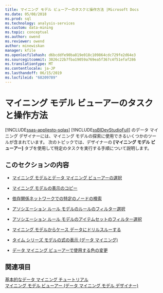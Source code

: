 ```yaml
---
title: マイニング モデル ビューアーのタスクと操作方法 |Microsoft Docs
ms.date: 05/08/2018
ms.prod: sql
ms.technology: analysis-services
ms.custom: data-mining
ms.topic: conceptual
ms.author: owend
ms.reviewer: owend
author: minewiskan
manager: kfile
ms.openlocfilehash: d6bcddfe90ba819e018c109864cdc729fe2d64e3
ms.sourcegitcommit: 3026c22b7fba19059a769ea5f367c4f51efaf286
ms.translationtype: MT
ms.contentlocale: ja-JP
ms.lasthandoff: 06/15/2019
ms.locfileid: "68209789"
---
```

# <a name="mining-model-viewer-tasks-and-how-tos"></a>マイニング モデル ビューアーのタスクと操作方法
[!INCLUDE[ssas-appliesto-sqlas](../../includes/ssas-appliesto-sqlas.md)]
  [!INCLUDE[ssBIDevStudioFull](../../includes/ssbidevstudiofull-md.md)] のデータ マイニング デザイナーには、マイニング モデルの探索に使用できるいくつかのツールが含まれています。 次のトピックでは、デザイナーの **[マイニング モデル ビューアー]** タブを使用して特定のタスクを実行する手順について説明します。  
  
## <a name="in-this-section"></a>このセクションの内容  
  
-   [マイニング モデルとデータ マイニング ビューアーの選択](../../analysis-services/data-mining/select-a-mining-model-and-a-data-mining-viewer.md)  
  
-   [マイニング モデルの表示のコピー](../../analysis-services/data-mining/copy-a-view-of-a-mining-model.md)  
  
-   [依存関係ネットワークでの特定のノードの検索](../../analysis-services/data-mining/find-a-specific-node-in-a-dependency-network.md)  
  
-   [アソシエーション ルール モデルのルールのフィルター選択](../../analysis-services/data-mining/filter-a-rule-in-an-association-rules-model.md)  
  
-   [アソシエーション ルール モデルのアイテムセットのフィルター選択](../../analysis-services/data-mining/filter-an-itemset-in-an-association-rules-model.md)  
  
-   [マイニング モデルからケース データにドリルスルーする](../../analysis-services/data-mining/drill-through-to-case-data-from-a-mining-model.md)  
  
-   [タイム シリーズ モデルの式の表示 (データ マイニング)](../../analysis-services/data-mining/view-the-formula-for-a-time-series-model-data-mining.md)  
  
-   [データ マイニング ビューアーで使用する色の変更](../../analysis-services/data-mining/change-the-colors-used-in-the-data-mining-viewer.md)  
  
## <a name="see-also"></a>関連項目  
 [基本的なデータ マイニング チュートリアル](http://msdn.microsoft.com/library/6602edb6-d160-43fb-83c8-9df5dddfeb9c)   
 [マイニング モデル ビューアー (データ マイニング モデル デザイナー)](http://msdn.microsoft.com/library/4ba391d5-c97b-4848-ba7c-7d096fa4b7dd)  
  
  
